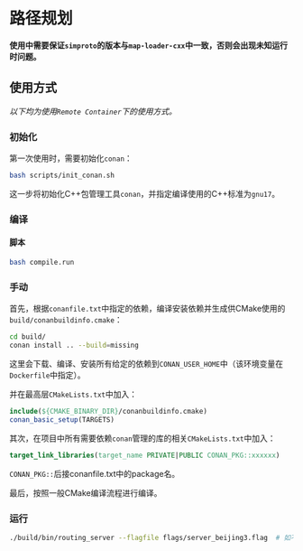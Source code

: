 # 路径规划

**使用中需要保证`simproto`的版本与`map-loader-cxx`中一致，否则会出现未知运行时问题。**

## 使用方式

*以下均为使用`Remote Container`下的使用方式。*

### 初始化

第一次使用时，需要初始化`conan`：
```bash
bash scripts/init_conan.sh
```
这一步将初始化C++包管理工具`conan`，并指定编译使用的C++标准为`gnu17`。

### 编译

#### 脚本

```bash
bash compile.run
```

### 手动

首先，根据`conanfile.txt`中指定的依赖，编译安装依赖并生成供CMake使用的`build/conanbuildinfo.cmake`：
```bash
cd build/
conan install .. --build=missing
```
这里会下载、编译、安装所有给定的依赖到`CONAN_USER_HOME`中（该环境变量在`Dockerfile`中指定）。

并在最高层`CMakeLists.txt`中加入：
```cmake
include(${CMAKE_BINARY_DIR}/conanbuildinfo.cmake)
conan_basic_setup(TARGETS)
```

其次，在项目中所有需要依赖`conan`管理的库的相关`CMakeLists.txt`中加入：
```cmake
target_link_libraries(target_name PRIVATE|PUBLIC CONAN_PKG::xxxxxx)
```
`CONAN_PKG::`后接conanfile.txt中的package名。

最后，按照一般CMake编译流程进行编译。

### 运行

```bash
./build/bin/routing_server --flagfile flags/server_beijing3.flag  # 如不使用flagfile，参考flagfile中的方式输入参数
```
